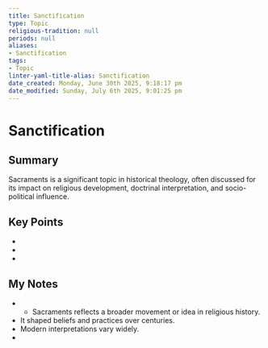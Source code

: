```yaml
---
title: Sanctification
type: Topic
religious-tradition: null
periods: null
aliases:
- Sanctification
tags:
- Topic
linter-yaml-title-alias: Sanctification
date_created: Monday, June 30th 2025, 9:18:17 pm
date_modified: Sunday, July 6th 2025, 9:01:25 pm
---
```


# Sanctification

## Summary
Sacraments is a significant topic in historical theology, often discussed for its impact on religious development, doctrinal interpretation, and socio-political influence.

## Key Points
- 
- 
- 

## My Notes
- - Sacraments reflects a broader movement or idea in religious history.
- It shaped beliefs and practices over centuries.
- Modern interpretations vary widely.
- 